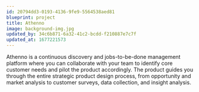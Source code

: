 ```yaml
---
id: 20794dd3-0193-4136-9fe9-5564538aed81
blueprint: project
title: Athenno
image: background-img.jpg
updated_by: 34c6b871-6a32-41c2-bcdd-f210887e7c7f
updated_at: 1677221573
---
```

Athenno is a continuous discovery and jobs-to-be-done management platform where you can collaborate with your team to identify core customer needs and pilot the product accordingly. The product guides you through the entire strategic product design process, from opportunity and market analysis to customer surveys, data collection, and insight analysis.